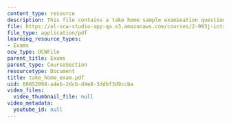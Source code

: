 ```yaml
---
content_type: resource
description: This file contains a take home sample examination questions.
file: https://ol-ocw-studio-app-qa.s3.amazonaws.com/courses/2-993j-introduction-to-numerical-analysis-for-engineering-13-002j-spring-2005/60852098a4eb2dcbd4e83ddbf3d9ccba_take_home_exam.pdf
file_type: application/pdf
learning_resource_types:
- Exams
ocw_type: OCWFile
parent_title: Exams
parent_type: CourseSection
resourcetype: Document
title: take_home_exam.pdf
uid: 60852098-a4eb-2dcb-d4e8-3ddbf3d9ccba
video_files:
  video_thumbnail_file: null
video_metadata:
  youtube_id: null
---
```

